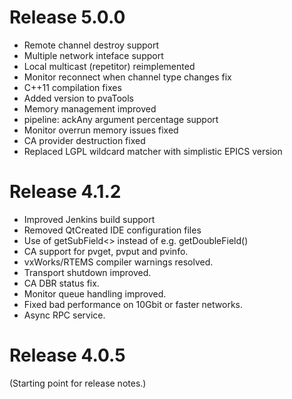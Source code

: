 Release 5.0.0
==========

* Remote channel destroy support
* Multiple network inteface support
* Local multicast (repetitor) reimplemented
* Monitor reconnect when channel type changes fix
* C++11 compilation fixes
* Added version to pvaTools
* Memory management improved
* pipeline: ackAny argument percentage support
* Monitor overrun memory issues fixed
* CA provider destruction fixed
* Replaced LGPL wildcard matcher with simplistic EPICS version

Release 4.1.2 
==========

* Improved Jenkins build support
* Removed QtCreated IDE configuration files
* Use of getSubField<> instead of e.g. getDoubleField()
* CA support for pvget, pvput and pvinfo.
* vxWorks/RTEMS compiler warnings resolved.
* Transport shutdown improved.
* CA DBR status fix.
* Monitor queue handling improved.
* Fixed bad performance on 10Gbit or faster networks.
* Async RPC service.

Release 4.0.5 
==========
(Starting point for release notes.)
